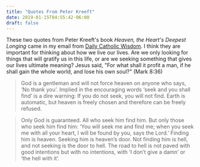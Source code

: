 ```yaml
---
title: "Quotes From Peter Kreeft"
date: 2019-01-15T04:55:42-06:00
draft: false
---
```


These two quotes from Peter Kreeft's book *Heaven, the Heart's Deepest Longing* came in my email from [Daily Catholic Wisdom](https://catholicwisdom.org/). I think they are important for thinking about how we live our lives. Are we only looking for things that will gratify us in this life, or are we seeking something that gives our lives ultimate meaning? Jesus said, "For what shall it profit a man, if he shall gain the whole world, and lose his own soul?" (Mark 8:36)

> God is a gentleman and will not force heaven on anyone who says, ‘No thank you’. Implied in the encouraging words ‘seek and you shall find’ is a dire warning: If you do not seek, you will not find. Earth is automatic, but heaven is freely chosen and therefore can be freely refused.

> Only God is guaranteed. All who seek him find him. But only those who seek him find him: ‘You will seek me and find me; when you seek me with all your heart, I will be found by you, says the Lord.’ Finding him is heaven. Seeking him is heaven’s door. Not finding him is hell, and not seeking is the door to hell. The road to hell is not paved with good intentions but with no intentions, with ‘I don’t give a damn’ or ‘the hell with it’.